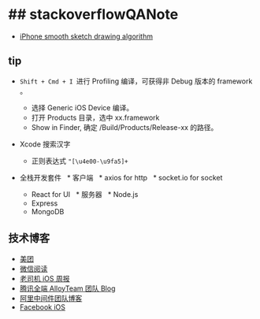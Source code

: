 # ## stackoverflowQANote

* [iPhone smooth sketch drawing algorithm](https://stackoverflow.com/q/5076622/9628756)


## tip

* `Shift + Cmd + I `进行 Profiling 编译，可获得非 Debug 版本的 framework 。  
    * 选择 Generic iOS Device 编译。
    * 打开 Products 目录，选中 xx.framework
    * Show in Finder, 确定 /Build/Products/Release-xx 的路径。
   
* Xcode 搜索汉字
    * 正则表达式 `"[\u4e00-\u9fa5]+`
    
* 全栈开发套件
   * 客户端
     * axios for http
     * socket.io for socket
     * React for UI
   * 服务器
     * Node.js 
     * Express
     * MongoDB
 
 ## 技术博客
 
  * [美团](https://tech.meituan.com/)
  * [微信阅读](http://wereadteam.github.io/)
  * [老司机 iOS 周报](https://juejin.im/user/5a52075e6fb9a01c9d31b107/posts)
  * [腾讯全端 AlloyTeam 团队 Blog](http://www.alloyteam.com/page/0/)
  * [阿里中间件团队博客](http://jm.taobao.org/)
  * [Facebook iOS](https://code.facebook.com/ios/)
  
